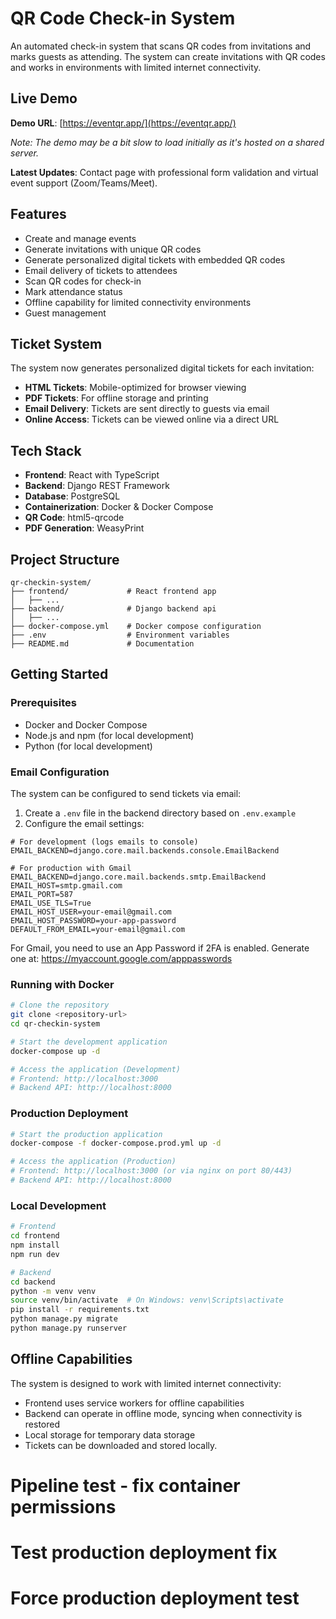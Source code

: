 # QR Code Check-in System

An automated check-in system that scans QR codes from invitations and marks guests as attending. The system can create invitations with QR codes and works in environments with limited internet connectivity.

## Live Demo

**Demo URL**: [https://eventqr.app/](https://eventqr.app/)

*Note: The demo may be a bit slow to load initially as it's hosted on a shared server.*

**Latest Updates**: Contact page with professional form validation and virtual event support (Zoom/Teams/Meet).

## Features

- Create and manage events
- Generate invitations with unique QR codes
- Generate personalized digital tickets with embedded QR codes
- Email delivery of tickets to attendees
- Scan QR codes for check-in
- Mark attendance status
- Offline capability for limited connectivity environments
- Guest management

## Ticket System

The system now generates personalized digital tickets for each invitation:

- **HTML Tickets**: Mobile-optimized for browser viewing
- **PDF Tickets**: For offline storage and printing
- **Email Delivery**: Tickets are sent directly to guests via email
- **Online Access**: Tickets can be viewed online via a direct URL

## Tech Stack

- **Frontend**: React with TypeScript
- **Backend**: Django REST Framework
- **Database**: PostgreSQL
- **Containerization**: Docker & Docker Compose
- **QR Code**: html5-qrcode
- **PDF Generation**: WeasyPrint

## Project Structure

```
qr-checkin-system/
├── frontend/             # React frontend app
│   ├── ...
├── backend/              # Django backend api
│   ├── ...
├── docker-compose.yml    # Docker compose configuration
├── .env                  # Environment variables
├── README.md             # Documentation
```

## Getting Started

### Prerequisites

- Docker and Docker Compose
- Node.js and npm (for local development)
- Python (for local development)

### Email Configuration

The system can be configured to send tickets via email:

1. Create a `.env` file in the backend directory based on `.env.example`
2. Configure the email settings:

```
# For development (logs emails to console)
EMAIL_BACKEND=django.core.mail.backends.console.EmailBackend

# For production with Gmail
EMAIL_BACKEND=django.core.mail.backends.smtp.EmailBackend
EMAIL_HOST=smtp.gmail.com
EMAIL_PORT=587
EMAIL_USE_TLS=True
EMAIL_HOST_USER=your-email@gmail.com
EMAIL_HOST_PASSWORD=your-app-password
DEFAULT_FROM_EMAIL=your-email@gmail.com
```

For Gmail, you need to use an App Password if 2FA is enabled.
Generate one at: https://myaccount.google.com/apppasswords

### Running with Docker

```bash
# Clone the repository
git clone <repository-url>
cd qr-checkin-system

# Start the development application
docker-compose up -d

# Access the application (Development)
# Frontend: http://localhost:3000
# Backend API: http://localhost:8000
```

### Production Deployment

```bash
# Start the production application
docker-compose -f docker-compose.prod.yml up -d

# Access the application (Production)
# Frontend: http://localhost:3000 (or via nginx on port 80/443)
# Backend API: http://localhost:8000
```

### Local Development

```bash
# Frontend
cd frontend
npm install
npm run dev

# Backend
cd backend
python -m venv venv
source venv/bin/activate  # On Windows: venv\Scripts\activate
pip install -r requirements.txt
python manage.py migrate
python manage.py runserver
```

## Offline Capabilities

The system is designed to work with limited internet connectivity:

- Frontend uses service workers for offline capabilities
- Backend can operate in offline mode, syncing when connectivity is restored
- Local storage for temporary data storage
- Tickets can be downloaded and stored locally.
# Pipeline test - fix container permissions
# Test production deployment fix
# Force production deployment test
